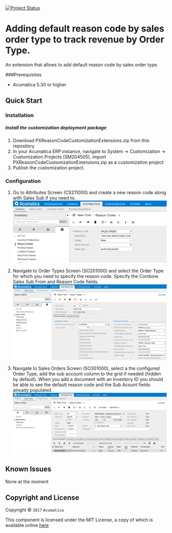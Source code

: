 [![Project Status](http://opensource.box.com/badges/active.svg)](http://opensource.box.com/badges)

Adding default reason code by sales order type to track revenue by Order Type.
==================================
An extension that allows to add default reason code by sales order type.

###Prerequisites
* Acumatica 5.30 or higher

Quick Start
-----------

### Installation

##### Install the customization deployment package
1. Download PXReasonCodeCustomizationExtensions.zip from this repository
2. In your Acumatica ERP instance, navigate to System -> Customization -> Customization Projects (SM204505), import PXReasonCodeCustomizationExtensions.zip as a customization project
3. Publish the customization project.

### Configuration

1. Go to Attributes Screen (CS211000) and create a new reason code along with Sales Sub if you need to.
![Screenshot](/_ReadMeImages/CS211000.png)

2. Navigate to Order Types Screen (SO201000) and select the Order Type for which you need to specify the reason code. Specify the Combine Sales Sub From and Reason Code fields.
![Screenshot](/_ReadMeImages/SO201000.png)

3. Navigate to Sales Orders Screen (SO301000), select a the configured Order Type, add the sub account column to the grid if needed (hidden by default). When you add a document with an Inventory ID you should be able to see the default reason code and the Sub Acount fields already populated.
![Screenshot](/_ReadMeImages/SO301000.png)

Known Issues
------------
None at the moment

## Copyright and License

Copyright © `2017` `Acumatica`

This component is licensed under the MIT License, a copy of which is available online [here](LICENSE.md)

